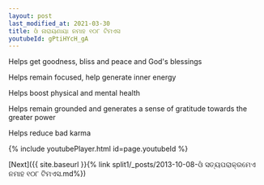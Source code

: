 ```yaml
---
layout: post
last_modified_at: 2021-03-30
title: ଓଁ ନାରାୟଣାୟା ନମାହ ୧୦୮ ଟିମଏସ
youtubeId: gPtiHYcH_gA
---
```

 
 
Helps get goodness, bliss and peace and God's blessings
 
Helps remain focused, help generate inner energy 
 
Helps boost physical and mental health 
 
Helps remain grounded and generates a sense of gratitude towards the greater power 
 
Helps reduce bad karma
 
 
 
 


{% include youtubePlayer.html id=page.youtubeId %}
 
[Next]({{ site.baseurl }}{% link  split1/_posts/2013-10-08-ଓଁ ସତ୍ୟପରାକ୍ରମେଏ ନମାହ ୧୦୮ ଟିମଏସ.md%})
 
